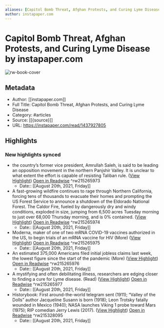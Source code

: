 ```yaml
---
aliases: [Capitol Bomb Threat, Afghan Protests, and Curing Lyme Disease, Capitol Bomb Threat, Afghan Protests, and Curing Lyme Disease]
author: instapaper.com
---
```

# Capitol Bomb Threat, Afghan Protests, and Curing Lyme Disease by instapaper.com

![rw-book-cover](https://readwise-assets.s3.amazonaws.com/static/images/article1.be68295a7e40.png)

## Metadata
- Author: [[instapaper.com]]
- Full Title: Capitol Bomb Threat, Afghan Protests, and Curing Lyme Disease
- Category: #articles
- Source: [[{source}]]
- URL: https://instapaper.com/read/1437927805

## Highlights
### New highlights synced
- the country’s former vice president, Amrullah Saleh, is said to be leading an opposition movement in the northern Panjshir Valley. It is unclear to what extent the effort is capable of resisting Taliban rule. ([View Highlight](https://instapaper.com/read/1437927805/17238157)) [Open in Readwise](https://readwise.io/open/215265973) ^rw215265973
    - Date:: [[August 20th, 2021, Friday]]
- A fast-growing wildfire continues to rage through Northern California, forcing tens of thousands to evacuate their homes and prompting the US Forest Service to announce a shutdown of the Eldorado National Forest. The Caldor Fire, fueled by dangerously dry and windy conditions, exploded in size, jumping from 6,500 acres Tuesday morning to just over 68,000 Thursday morning, and is 0% contained. ([View Highlight](https://instapaper.com/read/1437927805/17238168)) [Open in Readwise](https://readwise.io/open/215265974) ^rw215265974
    - Date:: [[August 20th, 2021, Friday]]
- Moderna, maker of one of two mRNA COVID-19 vaccines authorized in the US, to begin trials of an mRNA vaccine for HIV (More) ([View Highlight](https://instapaper.com/read/1437927805/17238177)) [Open in Readwise](https://readwise.io/open/215265975) ^rw215265975
    - Date:: [[August 20th, 2021, Friday]]
- An estimated 375,000 Americans filed initial jobless claims last week, the lowest figure since the start of the pandemic (More) ([View Highlight](https://instapaper.com/read/1437927805/17238183)) [Open in Readwise](https://readwise.io/open/215265976) ^rw215265976
    - Date:: [[August 20th, 2021, Friday]]
- A mystifying and often debilitating illness, researchers are edging closer to finding a cure for Lyme disease. (Read) ([View Highlight](https://instapaper.com/read/1437927805/17238243)) [Open in Readwise](https://readwise.io/open/215265977) ^rw215265977
    - Date:: [[August 20th, 2021, Friday]]
- Historybook: First around-the-world telegram sent (1911); “Valley of the Dolls” author Jacqueline Susann is born (1918); Leon Trotsky fatally wounded in Mexico (1940); NASA launches Viking 1 probe toward Mars (1975); RIP comedian Jerry Lewis (2017). ([View Highlight](https://instapaper.com/read/1437927805/17238252)) [Open in Readwise](https://readwise.io/open/215328095) ^rw215328095
    - Date:: [[August 20th, 2021, Friday]]
